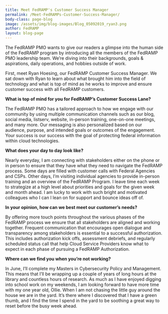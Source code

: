```yaml
---
title: Meet FedRAMP's Customer Success Manager 
permalink: /Meet-FedRAMPs-Customer-Success-Manager/
body-class: page-blog
image: /assets/img/blog-images/Blog_05092019_ryan3.png
author: FedRAMP
layout: blog-page
---
```

The FedRAMP PMO wants to give our readers a glimpse into the human side of the FedRAMP program by introducing all the members of the FedRAMP PMO leadership team. We’re diving into their backgrounds, goals & aspirations, daily operations, and hobbies outside of work. 

First, meet Ryan Hoesing, our FedRAMP Customer Success Manager. We sat down with Ryan to learn about what brought him into the field of technology and what is top of mind as he works to improve and ensure customer success with all FedRAMP customers. 

**What is top of mind for you for FedRAMP’s Customer Success Lane?**

The FedRAMP PMO has a tailored approach to how we engage with our community by using multiple communication channels such as our blog, social media, listserv, website, in-person training, one-on-one meetings, and many more. Our messaging is also personalized based on our audience, purpose, and intended goals or outcomes of the engagement. Your success is our success with the goal of protecting federal information within cloud technologies. 

**What does your day to day look like?** 

Nearly everyday, I am connecting with stakeholders either on the phone or in person to ensure that they have what they need to navigate the FedRAMP process. Some days are filled with customer calls with Federal Agencies and CSPs. Other days, I’m visiting individual agencies to provide in-person training and an overview of the FedRAMP Program. I leave time each week to strategize at a high level about priorities and goals for the given week and month ahead. I am lucky to work with such bright and motivated colleagues who I can I lean on for support and bounce ideas off of.

**In your opinion, how can we best meet our customer’s needs?**

By offering more touch points throughout the various phases of the FedRAMP process we ensure that all stakeholders are aligned and working together. Frequent communication that encourages open dialogue and transparency among stakeholders is essential to a successful authorization. This includes authorization kick offs, assessment debriefs, and regularly scheduled status call that help Cloud Service Providers know what to expect in each phase of pursuing a FedRAMP Authorization.

**Where can we find you when you’re not working?**

In June, I’ll complete my Masters in Cybersecurity Policy and Management. This means that I’ll be wrapping up a couple of years of long hours at the library and countless hours of research. As much as I have enjoyed digging into school work on my weekends, I am looking forward to have more time with my one year old, Ollie.  When I am not chasing the little guy around the house we are in the yard. It’s there where I discovered that I have a green thumb, and I find the time I spend in the yard to be soothing a great way to reset before the busy week ahead. 
